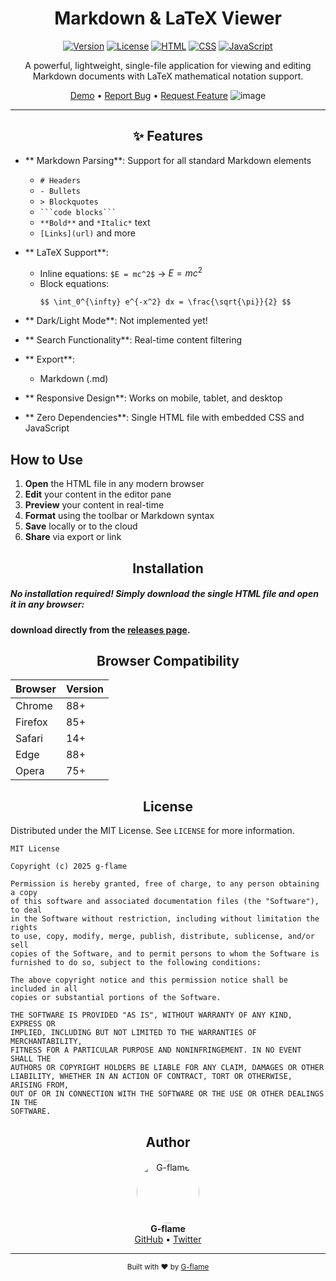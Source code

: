 <div align="center">

#  Markdown & LaTeX Viewer

[![Version](https://img.shields.io/badge/version-1.5.31-blue.svg)](https://github.com/g-flame/markdown-latex-viewer)
[![License](https://img.shields.io/badge/license-MIT-green.svg)](https://opensource.org/licenses/MIT)
[![HTML](https://img.shields.io/badge/HTML-5-orange.svg)](https://developer.mozilla.org/en-US/docs/Web/HTML)
[![CSS](https://img.shields.io/badge/CSS-3-blue.svg)](https://developer.mozilla.org/en-US/docs/Web/CSS)
[![JavaScript](https://img.shields.io/badge/JavaScript-ES6-yellow.svg)](https://developer.mozilla.org/en-US/docs/Web/JavaScript)

A powerful, lightweight, single-file application for viewing and editing Markdown documents with LaTeX mathematical notation support.

[Demo](https://github.com/g-flame/markdown-latex-viewer) • [Report Bug](https://github.com/g-flame/markdown-latex-viewer/issues) • [Request Feature](https://github.com/g-flame/markdown-latex-viewer/issues)
![image](https://github.com/user-attachments/assets/b600918a-8a1d-44c1-ae90-9713c612ddf9)


</div>

---

<div align="center">

## ✨ Features

</div>

- ** Markdown Parsing**: Support for all standard Markdown elements
  - `# Headers`
  - `- Bullets`
  - `> Blockquotes`
  - ` ```code blocks``` `
  - `**Bold**` and `*Italic*` text
  - `[Links](url)` and more

- ** LaTeX Support**: 
  - Inline equations: `$E = mc^2$` → $E = mc^2$
  - Block equations: 
    ```
    $$ \int_0^{\infty} e^{-x^2} dx = \frac{\sqrt{\pi}}{2} $$
    ```

- ** Dark/Light Mode**: Not implemented yet!

- ** Search Functionality**: Real-time content filtering

- ** Export**: 
  - Markdown (.md)


- ** Responsive Design**: Works on mobile, tablet, and desktop
- ** Zero Dependencies**: Single HTML file with embedded CSS and JavaScript


##  How to Use

</div>

1. **Open** the HTML file in any modern browser
2. **Edit** your content in the editor pane
3. **Preview** your content in real-time
4. **Format** using the toolbar or Markdown syntax
5. **Save** locally or to the cloud
6. **Share** via export or link

<div align="center">

##  Installation

</div>

##### No installation required! Simply download the single HTML file and open it in any browser:
#### download directly from the [releases page](https://github.com/g-flame/markdown-latex-viewer/releases).

<div align="center">

##  Browser Compatibility

</div>

| Browser | Version |
|---------|---------|
| Chrome  | 88+     |
| Firefox | 85+     |
| Safari  | 14+     |
| Edge    | 88+     |
| Opera   | 75+     |

<div align="center">

##  License

</div>

Distributed under the MIT License. See `LICENSE` for more information.

```
MIT License

Copyright (c) 2025 g-flame

Permission is hereby granted, free of charge, to any person obtaining a copy
of this software and associated documentation files (the "Software"), to deal
in the Software without restriction, including without limitation the rights
to use, copy, modify, merge, publish, distribute, sublicense, and/or sell
copies of the Software, and to permit persons to whom the Software is
furnished to do so, subject to the following conditions:

The above copyright notice and this permission notice shall be included in all
copies or substantial portions of the Software.

THE SOFTWARE IS PROVIDED "AS IS", WITHOUT WARRANTY OF ANY KIND, EXPRESS OR
IMPLIED, INCLUDING BUT NOT LIMITED TO THE WARRANTIES OF MERCHANTABILITY,
FITNESS FOR A PARTICULAR PURPOSE AND NONINFRINGEMENT. IN NO EVENT SHALL THE
AUTHORS OR COPYRIGHT HOLDERS BE LIABLE FOR ANY CLAIM, DAMAGES OR OTHER
LIABILITY, WHETHER IN AN ACTION OF CONTRACT, TORT OR OTHERWISE, ARISING FROM,
OUT OF OR IN CONNECTION WITH THE SOFTWARE OR THE USE OR OTHER DEALINGS IN THE
SOFTWARE.
```

<div align="center">

##  Author

</div>

<div align="center">
  <a href="https://github.com/g-flame">
    <img src="https://github.com/g-flame.png" width="100px" alt="G-flame" style="border-radius:50%"/>
  </a>
  <br />
  <b>G-flame</b>
  <br />
  <a href="https://github.com/g-flame">GitHub</a> •
  <a href="https://twitter.com/gflame">Twitter</a>
</div>

---

<div align="center">
  <sub>Built with ❤️ by <a href="https://github.com/g-flame">G-flame</a></sub>
</div>
